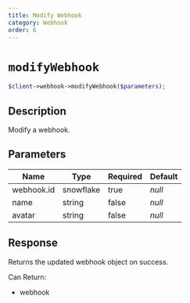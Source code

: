 ```yaml
---
title: Modify Webhook
category: Webhook
order: 6
---
```


# `modifyWebhook`

```php
$client->webhook->modifyWebhook($parameters);
```

## Description

Modify a webhook.

## Parameters


Name | Type | Required | Default
--- | --- | --- | ---
webhook.id | snowflake | true | *null*
name | string | false | *null*
avatar | string | false | *null*

## Response

Returns the updated webhook object on success.

Can Return:

* webhook
